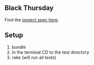 ## Black Thursday

Find the [project spec here](https://github.com/turingschool/curriculum/blob/master/source/projects/black_thursday.markdown).

## Setup

1. bundle
2. In the terminal CD to the test directory
3. rake (will run all tests)
